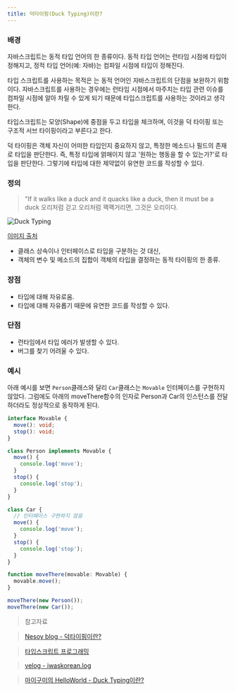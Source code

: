 ```yaml
---
title: 덕타이핑(Duck Typing)이란?
---
```


### 배경

자바스크립트는 동적 타입 언어의 한 종류이다. 동적 타입 언어는 런타임 시점에 타입이 정해지고, 정적 타입 언어(예: 자바)는 컴파일 시점에 타입이 정해진다.

타입 스크립트를 사용하는 목적은 는 동적 언어인 자바스크립트의 단점을 보완하기 위함이다. 자바스크립트를 사용하는 경우에는 런타임 시점에서 마주치는 타입 관련 이슈를 컴파일 시점에 알아 차릴 수 있게 되기 때문에 타입스크립트를 사용하는 것이라고 생각한다.

타입스크립트는 모양(Shape)에 중점을 두고 타입을 체크하며, 이것을 덕 타이핑 또는 구조적 서브 타이핑이라고 부른다고 한다.

덕 타이핑은 객체 자신이 어떠한 타입인지 중요하지 않고, 특정한 메소드나 필드의 존재로 타입을 판단한다. 즉, 특정 타입에 얽매이지 않고 '원하는 행동을 할 수 있는가?'로 타입을 판단한다.
그렇기에 타입에 대한 제약없이 유연한 코드를 작성할 수 있다.

### 정의

> "If it walks like a duck and it quacks like a duck, then it must be a duck
> 오리처럼 걷고 오리처럼 꽥꽥거리면, 그것은 오리이다.

![Duck Typing](https://devopedia.org/images/article/24/2998.1514520209.jpg)

[이미지 출처](https://devopedia.org/duck-typing)

- 클래스 상속이나 인터페이스로 타입을 구분하는 것 대신,
- 객체의 변수 및 메소드의 집합이 객체의 타입을 결정하는 동적 타이핑의 한 종류.

### 장점

- 타입에 대해 자유로움.
- 타입에 대해 자유롭기 때문에 유연한 코드를 작성할 수 있다.

### 단점

- 런타임에서 타입 에러가 발생할 수 있다.
- 버그를 찾기 어려울 수 있다.

### 예시

아래 예시를 보면 `Person`클래스와 달리 `Car`클래스는 `Movable` 인터페이스를 구현하지 않았다. 그럼에도 아래의 moveThere함수의 인자로 Person과 Car의 인스턴스를 전달하더라도 정상적으로 동작하게 된다.

```ts
interface Movable {
  move(): void;
  stop(): void;
}

class Person implements Movable {
  move() {
    console.log('move');
  }
  stop() {
    console.log('stop');
  }
}

class Car {
  // 인터페이스 구현하지 않음
  move() {
    console.log('move');
  }
  stop() {
    console.log('stop');
  }
}

function moveThere(movable: Movable) {
  movable.move();
}

moveThere(new Person());
moveThere(new Car());
```

> 참고자료

> [Nesoy blog - 덕타이핑이란?](https://nesoy.github.io/articles/2018-02/Duck-Typing)

> [타입스크립트 프로그래밍](http://www.yes24.com/Product/Goods/90265564?OzSrank=2)

> [velog - iwaskorean.log](https://velog.io/@iwaskorean/JavaScript-33%EA%B0%80%EC%A7%80-%EA%B0%9C%EB%85%90-3.-Implicit-Explicit-Coercion-and-Duck-Typing%EC%95%94%EC%8B%9C%EC%A0%81-%EB%AA%85%EC%8B%9C%EC%A0%81-%ED%98%95%EB%B3%80%ED%99%98%EA%B3%BC-%EB%8D%95-%ED%83%80%EC%9D%B4%ED%95%91)

> [마이구미의 HelloWorld - Duck Typing이란?](https://mygumi.tistory.com/367)
